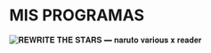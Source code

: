 # MIS PROGRAMAS
![𝐑𝐄𝐖𝐑𝐈𝐓𝐄 𝐓𝐇𝐄 𝐒𝐓𝐀𝐑𝐒 ━ 𝐧𝐚𝐫𝐮𝐭𝐨 𝐯𝐚𝐫𝐢𝐨𝐮𝐬 𝐱 𝐫𝐞𝐚𝐝𝐞𝐫](https://github.com/sunzzax/Java-Codes/assets/123325419/e02a5784-ba0a-4263-a120-1f62d5b194a3)
